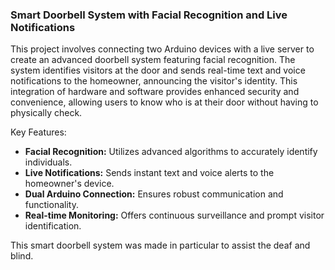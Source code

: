 ### Smart Doorbell System with Facial Recognition and Live Notifications

This project involves connecting two Arduino devices with a live server to create an advanced doorbell system featuring facial recognition. The system identifies visitors at the door and sends real-time text and voice notifications to the homeowner, announcing the visitor's identity. This integration of hardware and software provides enhanced security and convenience, allowing users to know who is at their door without having to physically check.

Key Features:
- **Facial Recognition:** Utilizes advanced algorithms to accurately identify individuals.
- **Live Notifications:** Sends instant text and voice alerts to the homeowner's device.
- **Dual Arduino Connection:** Ensures robust communication and functionality.
- **Real-time Monitoring:** Offers continuous surveillance and prompt visitor identification.

This smart doorbell system was made in particular to assist the deaf and blind.
